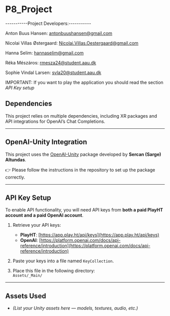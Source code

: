 # P8_Project
-----------Project Developers:-----------

Anton Buus Hansen: antonbuushansen@gmail.com

Nicolai Villas Østergaard: Nicolai.Villas.Oestergaard@gmail.com

Hanna Selim: hannaselim@gmail.com

Réka Mészáros: rmesza24@student.aau.dk

Sophie Vindal Larsen: svla20@student.aau.dk

IMPORTANT: If you want to play the application you should read the section *API Key setup*

## Dependencies

This project relies on multiple dependencies, including XR packages and API integrations for OpenAI’s Chat Completions.

---

## OpenAI-Unity Integration

This project uses the [OpenAI-Unity](https://github.com/srcnalt/OpenAI-Unity) package developed by **Sercan (Sarge) Altundas**.

👉 Please follow the instructions in the repository to set up the package correctly.

---

## API Key Setup

To enable API functionality, you will need API keys from **both a paid PlayHT account and a paid OpenAI account**.

1. Retrieve your API keys:
   - **PlayHT**: [https://app.play.ht/api/keys](https://app.play.ht/api/keys)
   - **OpenAI**: [https://platform.openai.com/docs/api-reference/introduction](https://platform.openai.com/docs/api-reference/introduction)

2. Paste your keys into a file named `KeyCollection`.

3. Place this file in the following directory:  
   `Assets/_Main/`

---

## Assets Used

- *(List your Unity assets here — models, textures, audio, etc.)*
